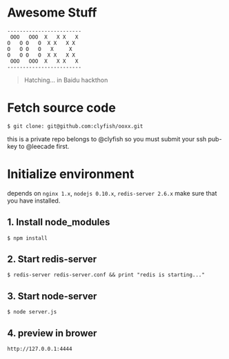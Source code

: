 # Awesome Stuff

```
------------------------
 OOO   OOO  X   X X   X
O   O O   O  X X   X X
O   O O   O   X     X
O   O O   O  X X   X X
 OOO   OOO  X   X X   X
------------------------
```

> Hatching... in Baidu hackthon

# Fetch source code

`$ git clone: git@github.com:clyfish/ooxx.git`

this is a private repo belongs to @clyfish so you must submit your ssh pub-key to @leecade first.

# Initialize environment

depends on `nginx 1.x`, `nodejs 0.10.x`, `redis-server 2.6.x` make sure that you have installed.

## 1. Install node_modules

`$ npm install`

## 2. Start redis-server

`$ redis-server redis-server.conf && print "redis is starting..."`

## 3. Start node-server

`$ node server.js`

## 4. preview in brower

`http://127.0.0.1:4444`

